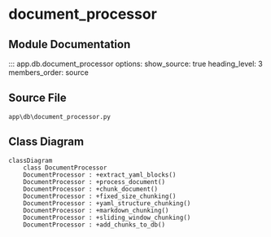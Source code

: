 # document_processor

## Module Documentation

::: app.db.document_processor
    options:
        show_source: true
        heading_level: 3
        members_order: source

## Source File

`app\db\document_processor.py`

## Class Diagram

```mermaid
classDiagram
    class DocumentProcessor
    DocumentProcessor : +extract_yaml_blocks()
    DocumentProcessor : +process_document()
    DocumentProcessor : +chunk_document()
    DocumentProcessor : +fixed_size_chunking()
    DocumentProcessor : +yaml_structure_chunking()
    DocumentProcessor : +markdown_chunking()
    DocumentProcessor : +sliding_window_chunking()
    DocumentProcessor : +add_chunks_to_db()
```
